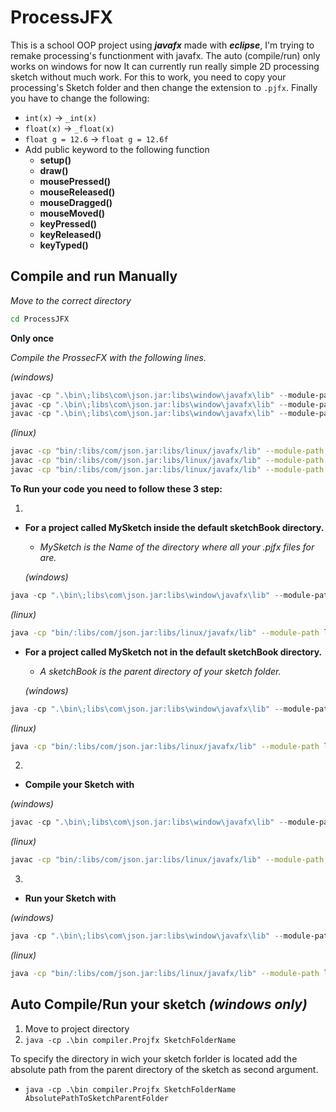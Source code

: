 # ProcessJFX

This is a school OOP project using **_javafx_** made with **_eclipse_**, I'm trying to remake processing's functionment with javafx.
The auto (compile/run) only works on windows for now
It can currently run really simple 2D processing sketch without much work.
For this to work, you need to copy your processing's Sketch folder and then change the extension to `.pjfx`.
Finally you have to change the following:

* `int(x)` -> `_int(x)`
* `float(x)` -> `_float(x)`
* `float g = 12.6` -> `float g = 12.6f`
* Add public keyword to the following function
  * __setup()__
  * __draw()__
  * __mousePressed()__
  * __mouseReleased()__
  * __mouseDragged()__
  * __mouseMoved()__
  * __keyPressed()__
  * __keyReleased()__
  * __keyTyped()__
  
## Compile and run Manually

_Move to the correct directory_
```bash
cd ProcessJFX
```
**Only once**

*Compile the ProssecFX with the following lines.*

_(windows)_
```powershell
javac -cp ".\bin\;libs\com\json.jar:libs\window\javafx\lib" --module-path .\libs\window\javafx\lib -d bin --add-modules javafx.controls, src/engine/Core.java
javac -cp ".\bin\;libs\com\json.jar:libs\window\javafx\lib" --module-path .\libs\window\javafx\lib --add-modules javafx.controls, preCompiler/precompiler/PreCompiler.java
javac -cp ".\bin\;libs\com\json.jar:libs\window\javafx\lib" --module-path .\libs\window\javafx\lib -d bin --add-modules javafx.controls, preCompiler/precompiler/PreCompiler.java
```
_(linux)_
```bash
javac -cp "bin/:libs/com/json.jar:libs/linux/javafx/lib" --module-path libs/linux/javafx/lib -d bin --add-modules javafx.controls, src/engine/Core.java
javac -cp "bin/:libs/com/json.jar:libs/linux/javafx/lib" --module-path libs/linux/javafx/lib --add-modules javafx.controls, preCompiler/precompiler/PreCompiler.java
javac -cp "bin/:libs/com/json.jar:libs/linux/javafx/lib" --module-path libs/linux/javafx/lib -d bin --add-modules javafx.controls, preCompiler/precompiler/PreCompiler.java
```
**To Run your code you need to follow these 3 step:**

1.
* __For a project called MySketch inside the default sketchBook directory.__
  * _MySketch is the Name of the directory where all your .pjfx files for are._
  
  _(windows)_
```powershell
java -cp ".\bin\;libs\com\json.jar:libs\window\javafx\lib" --module-path .\libs\window\javafx\lib --add-modules javafx.controls, precompiler.PreCompiler --project-name MySketch
```
  _(linux)_
```bash
java -cp "bin/:libs/com/json.jar:libs/linux/javafx/lib" --module-path libs/linux/javafx/lib --add-modules javafx.controls, precompiler.PreCompiler --project-name MySketch
```
* __For a project called MySketch not in the default sketchBook directory.__
  * _A sketchBook is the parent directory of your sketch folder._
  
  _(windows)_
```powershell
java -cp ".\bin\;libs\com\json.jar:libs\window\javafx\lib" --module-path .\libs\window\javafx\lib --add-modules javafx.controls, precompiler.PreCompiler --project-name MySketch -- project-path \path\to\the\other\sketchBook
```
  _(linux)_
```bash
java -cp "bin/:libs/com/json.jar:libs/linux/javafx/lib" --module-path libs/linux/javafx/lib --add-modules javafx.controls, precompiler.PreCompiler --project-name MySketch -- project-path /path/to/the/other/sketchBook
```
2.
* __Compile your Sketch with__

 _(windows)_
```powershell
javac -cp ".\bin\;libs\com\json.jar:libs\window\javafx\lib" --module-path .\libs\window\javafx\lib -d bin --add-modules javafx.controls, .\src\sketch\template\__UserDefault.java
```
 _(linux)_
```bash
javac -cp "bin/:libs/com/json.jar:libs/linux/javafx/lib" --module-path libs/linux/javafx/lib -d bin --add-modules javafx.controls, src/sketch/template/__UserDefault.java
```
3.
* __Run your Sketch with__

 _(windows)_
```powershell
java -cp ".\bin\;libs\com\json.jar:libs\window\javafx\lib" --module-path .\libs\window\javafx\lib --add-modules javafx.controls, engine.Core
```
 _(linux)_
```bash
java -cp "bin/:libs/com/json.jar:libs/linux/javafx/lib" --module-path libs/linux/javafx/lib --add-modules javafx.controls, engine.Core
```



## Auto Compile/Run your sketch _**(windows only)**_

 1. Move to project directory
 2. `java -cp .\bin compiler.Projfx SketchFolderName` 

 To specify the directory in wich your sketch forlder is located add the absolute path from the parent directory of the sketch as second argument.
  
* `java -cp .\bin compiler.Projfx SketchFolderName AbsolutePathToSketchParentFolder` 
